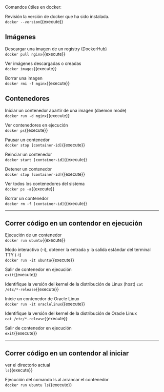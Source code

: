 Comandos útiles en docker:  

Revisión la versión de docker que ha sido instalada.  
`docker --version`{{execute}}

## Imágenes  
Descargar una imagen de un registry (DockerHub)  
`docker pull nginx`{{execute}}  

Ver imágenes descargadas o creadas  
`docker images`{{execute}}  

Borrar una imagen  
`docker rmi -f nginx`{{execute}}  

## Contenedores  
Iniciar un contenedor apartir de una imagen (daemon mode)  
`docker run -d nginx`{{execute}}

Ver contenedores en ejecución  
`docker ps`{{execute}}

Pausar un contenedor  
`docker stop [container-id]`{{execute}}

Reinciar un contenedor  
`docker start [container-id]`{{execute}}

Detener un contenedor  
`docker stop [container-id]`{{execute}}

Ver todos los contenedores del sistema   
`docker ps -a`{{execute}}  

Borrar un contenedor  
`docker rm -f [container-id]`{{execute}}

---
## Correr código en un contendor en ejecución

Ejecución de un contenedor  
`docker run ubuntu`{{execute}}  

Modo interactivo (-i), obtener la entrada y la salida estándar del terminal TTY (-t)  
`docker run -it ubuntu`{{execute}}  

Salir de contenedor en ejecución  
`exit`{{execute}}  

Identifique la versión del kernel de la distribución de Linux (host) 
`cat /etc/*-release`{{execute}}  

Inicie un contenedor de Oracle Linux  
`docker run -it oraclelinux`{{execute}}  

Identifique la versión del kernel de la distribución de Oracle Linux  
`cat /etc/*-release`{{execute}}  

Salir de contenedor en ejecución  
`exit`{{execute}}  

---
## Correr código en un contendor al iniciar
ver el directorio actual  
`ls`{{execute}}  

Ejecución del comando ls al arrancar el contenedor  
`docker run ubuntu ls`{{execute}}  